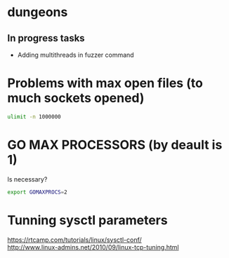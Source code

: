 # dungeons

## In progress tasks

* Adding multithreads in fuzzer command

# Problems with max open files (to much sockets opened)

```sh
ulimit -n 1000000
```

# GO MAX PROCESSORS (by deault is 1)

Is necessary?
```sh
export GOMAXPROCS=2
```

# Tunning sysctl parameters

https://rtcamp.com/tutorials/linux/sysctl-conf/  
http://www.linux-admins.net/2010/09/linux-tcp-tuning.html